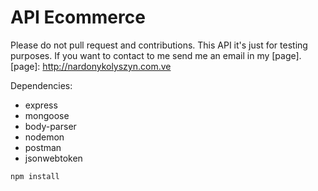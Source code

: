 # API Ecommerce

Please do not pull request and contributions. This API it's just for testing
purposes.
If you want to contact to me send me an email in my [page].<br>
[page]: http://nardonykolyszyn.com.ve

Dependencies:
* express
* mongoose
* body-parser
* nodemon
* postman
* jsonwebtoken

`npm install`
